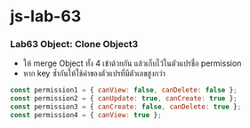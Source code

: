 # js-lab-63
### Lab63 Object: Clone Object3
- ให้ merge Object ทั้ง 4 เข้าด้วยกัน แล้วเก็บไว้ในตัวแปรชื่อ permission
- หาก key ซ้ำกันให้ใช้ค่าของตัวแปรที่มีตัวเลขสูงกว่า

```JavaScript
const permission1 = { canView: false, canDelete: false };
const permission2 = { canUpdate: true, canCreate: true };
const permission3 = { canCreate: false, canDelete: true };
const permission4 = { canView: true };
```
